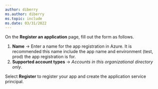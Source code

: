 ```yaml
---
author: diberry
ms.author: diberry
ms.topic: include
ms.date: 03/31/2022
---
```

On the **Register an application** page, fill out the form as follows.

1. **Name** &rarr; Enter a name for the app registration in Azure.  It is recommended this name include the app name and environment (test, prod) the app registration is for.
1. **Supported account types** &rarr; *Accounts in this organizational directory only*.

Select **Register** to register your app and create the application service principal.